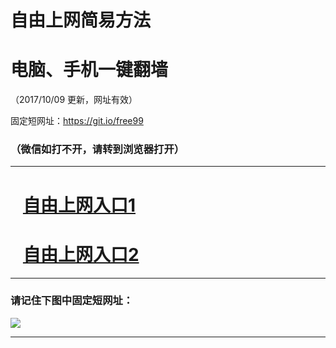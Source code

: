 ﻿# 自由上网简易方法

# 电脑、手机一键翻墙

（2017/10/09 更新，网址有效）

固定短网址：https://git.io/free99

### （微信如打不开，请转到浏览器打开）


***





# &nbsp;&nbsp; <a href="http://ft769532247.fwq-tz-1001.info/fwqtz01.html?t=100900131997 " target="_blank">自由上网入口1</a>
# &nbsp;&nbsp; <a href="http://ft284264948.fwq-tz-1002.info/fwqtz02.html?t=100900132537 " target="_blank">自由上网入口2</a>
***

### 请记住下图中固定短网址：

<img src="https://s3-us-west-2.amazonaws.com/fwq-1001/yjfq-20170905okok.png" /> 


***

